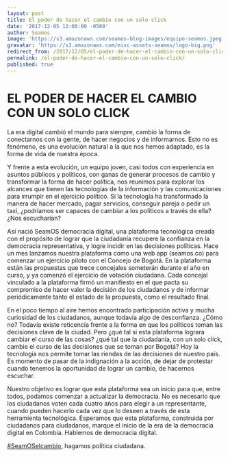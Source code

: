 ```yaml
---
layout: post
title: El poder de hacer el cambio con un solo click
date: '2017-12-05 12:00:00 -0500'
author: Seamos 
image: 'https://s3.amazonaws.com/seamos-blog-images/equipo-seamos.jpeg'
gravatar: 'https://s3.amazonaws.com/misc-assets-seamos/logo-big.png'
redirect_from: /2017/12/05/el-poder-de-hacer-el-cambio-con-un-solo-click/
permalink: /el-poder-de-hacer-el-cambio-con-un-solo-click/
published: true
---
```


# EL PODER DE HACER EL CAMBIO CON UN SOLO CLICK

La era digital cambió el mundo para siempre, cambió la forma de conectarnos con la gente, de hacer negocios y de informarnos. Esto no es fenómeno, es una evolución natural a la que nos hemos adaptado, es la forma de vida de nuestra época.

Y frente a esta evolución, un equipo joven, casi todos con experiencia en asuntos públicos y políticos, con ganas de generar procesos de cambio y transformar la forma de hacer política, nos reunimos para explorar los alcances que tienen las tecnologías de la información y las comunicaciones para irrumpir en el ejercicio político. Si la tecnología ha transformado la manera de hacer mercado, pagar servicios, conseguir pareja o pedir un taxi, ¿podríamos ser capaces de cambiar a los políticos a través de ella? ¿Nos escucharían?

Así nació SeamOS democracia digital, una plataforma tecnológica creada con el propósito de lograr que la ciudadanía recupere la confianza en la democracia representativa, y logre incidir en las decisiones políticas. Hace un mes lanzamos nuestra plataforma como una web app (seamos.co) para comenzar un ejercicio piloto con el Concejo de Bogotá. En la plataforma están las propuestas que trece concejales someterán durante el año en curso, y ya comenzó el ejercicio de votación ciudadana. Cada concejal vinculado a la plataforma firmó un manifiesto en el que pacta su compromiso de hacer valer la decisión de los ciudadanos y de informar periódicamente tanto el estado de la propuesta, como el resultado final.

En el poco tiempo al aire hemos encontrado participación activa y mucha curiosidad de los ciudadanos, aunque todavía algo de desconfianza. ¿Cómo no? Todavía existe reticencia frente a la forma en que los políticos toman las decisiones clave de la ciudad. Pero ¿qué tal si esta plataforma lograra cambiar el curso de las cosas? ¿qué tal que la ciudadanía, con un solo click, cambie el curso de las decisiones que se toman por Bogotá? Hoy la tecnología nos permite tomar las riendas de las decisiones de nuestro país.   Es momento de pasar de la indignación a la acción, de dejar de protestar cuando tenemos la oportunidad de lograr un cambio, de hacernos escuchar.

Nuestro objetivo es lograr que esta plataforma sea un inicio para que, entre todos, podamos comenzar a actualizar la democracia. No es necesario que los ciudadanos voten cada cuatro años para elegir a un representante, cuando pueden hacerlo cada vez que lo deseen a través de esta herramienta tecnológica. Esperamos que esta plataforma, construida por ciudadanos para ciudadanos, marque el inicio de la era de la democracia digital en Colombia. Hablemos de democracia digital.

[#SeamOSelcambio](https://twitter.com/hashtag/SeamOSelcambio?src=hash), hagamos política ciudadana.
